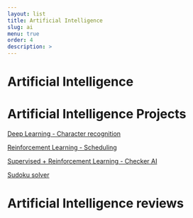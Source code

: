 ```yaml
---
layout: list
title: Artificial Intelligence
slug: ai
menu: true
order: 4
description: >
---
```


# Artificial Intelligence

# Artificial Intelligence Projects

[Deep Learning - Character recognition](https://yejip.com/project/number-recognition.html)

[Reinforcement Learning - Scheduling](https://yejip.com/project/GA.html)

[Supervised + Reinforcement Learning - Checker AI](https://yejip.com/project/checkers.html)

[Sudoku solver](https://yejip.com/project/Sudoku.html)

# Artificial Intelligence reviews
